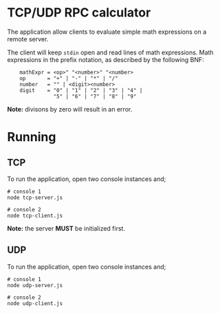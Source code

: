 # TCP/UDP RPC calculator

The application allow clients to evaluate simple math expressions on a remote server.

The client will keep `stdin` open and read lines of math expressions.
Math expressions in the prefix notation, as described by the following BNF:
```
    mathExpr = <op>" "<number>" "<number>
    op       = "+" | "-" | "*" | "/"
    number   = "" | <digit><number>
    digit    = "0" | "1" | "2" | "3" | "4" |
               "5" | "6" | "7" | "8" | "9"
```

**Note:** divisons by zero will result in an error.

# Running

## TCP
To run the application, open two console instances and;
```shell
# console 1
node tcp-server.js
```
```shell
# console 2
node tcp-client.js
```

**Note:** the server **MUST** be initialized first.

## UDP
To run the application, open two console instances and;
```shell
# console 1
node udp-server.js
```
```shell
# console 2
node udp-client.js
```
